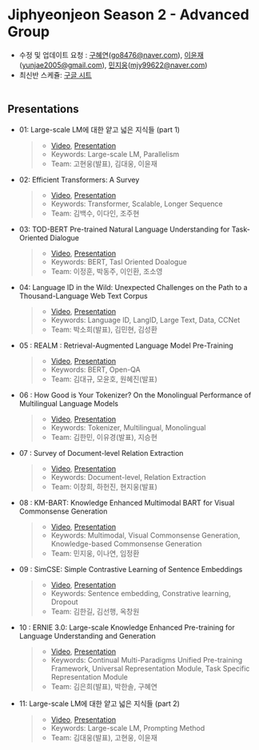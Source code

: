 # Jiphyeonjeon Season 2 - Advanced Group
* 수정 및 업데이트 요청 : [구혜연](https://github.com/HyeyeonKoo)(go8476@naver.com), [이윤재](https://github.com/gityunjae)(yunjae2005@gmail.com), [민지웅](https://github.com/JejuWayfarer)(mjy99622@naver.com)
* 최신반 스케쥴: [구글 시트](https://docs.google.com/spreadsheets/d/1pwkvIwf3T1bo2y7aXmSYPN6otlPKJl9kCJHaze0H3KY/edit#gid=369545430)
<br><br>

## Presentations
- 01: Large-scale LM에 대한 얕고 넓은 지식들 (part 1)
  >- [Video](https://www.youtube.com/watch?v=w4a-ARCEiqU&t=6668s), [Presentation](https://github.com/jiphyeonjeon/season2/blob/main/advanced/presentations/Season2-1%EC%A1%B0-Large-sclae%20LM%EC%97%90%20%EB%8C%80%ED%95%9C%20%EC%96%95%EA%B3%A0%20%EB%84%93%EC%9D%80%20%EC%A7%80%EC%8B%9D%EB%93%A4%20(part%201).pdf)
  >- Keywords: Large-scale LM, Parallelism
  >- Team: 고현웅(발표), 김대웅, 이윤재
  
- 02: Efficient Transformers: A Survey
  >- [Video](https://www.youtube.com/watch?v=x2Z865Brflg), [Presentation](https://github.com/art28/season2/raw/main/advanced/presentations/Season2-2%EC%A1%B0-Efficient%20Transformer.pdf)
  >- Keywords: Transformer, Scalable, Longer Sequence
  >- Team: 김백수, 이다인, 조주현

- 03: TOD-BERT Pre-trained Natural Language Understanding for Task-Oriented Dialogue
  >- [Video](https://youtu.be/qGoE0naEuls), [Presentation](./presentations/Season2-3조-TOD-BERT.pdf)
  >- Keywords: BERT, Tasl Oriented Doalogue
  >- Team: 이정훈, 박동주, 이인환, 조소영

- 04: Language ID in the Wild: Unexpected Challenges on the Path to a Thousand-Language Web Text Corpus
  >- [Video](https://youtu.be/0eTWVn9Ye9o), [Presentation](./presentations/Season2-4조-LanguageID.pdf)
  >- Keywords: Language ID, LangID, Large Text, Data, CCNet
  >- Team: 박소희(발표), 김민현, 김성환

- 05 : REALM : Retrieval-Augmented Language Model Pre-Training
  >- [Video](https://youtu.be/1gkH8x8nHEw), [Presentation](./presentations/Season2-5조-REALM.pdf)
  >- Keywords: BERT, Open-QA
  >- Team: 김대규, 모윤호, 원혜진(발표)

* 06 : How Good is Your Tokenizer? On the Monolingual Performance of Multilingual Language Models

  > * [Video](https://youtu.be/bV9WWRyRBt4), [Presentation](https://github.com/yukyunglee/season2/blob/044ef543abe85ff50590c398f0eaf8dce2424882/advanced/presentations/Season2-6%EC%A1%B0-How%20Good%20is%20Your%20Tokenizer.pdf) 
  > * Keywords: Tokenizer, Multilingual, Monolingual
  > * Team: 김한민, 이유경(발표), 지승현

- 07 : Survey of Document-level Relation Extraction

  > * [Video](https://youtu.be/sp7N5y2Cpg0), [Presentation](./presentations/Season2-7조-Document-level%20Relation%20Extraction.pdf) 
  > * Keywords: Document-level, Relation Extraction
  > * Team: 이창희, 하헌진, 현지웅(발표)

- 08 : KM-BART: Knowledge Enhanced Multimodal BART for Visual Commonsense Generation

  > * [Video](https://youtu.be/PMHw1emxOV0), [Presentation](./presentations/Season2-8조-Document-KM-BART.pdf)
  > * Keywords: Multimodal, Visual Commonsense Generation, Knowledge-based Commonsense Generation
  > * Team: 민지웅, 이나연, 임정환

- 09 : SimCSE: Simple Contrastive Learning of Sentence Embeddings

  > * [Video](https://youtu.be/KpnQVuLjkso), [Presentation](./presentations/Season2-9조-SimCSE.pdf)
  > * Keywords: Sentence embedding, Constrative learning, Dropout
  > * Team: 김한길, 김선행, 옥창원

- 10 : ERNIE 3.0: Large-scale Knowledge Enhanced Pre-training for Language Understanding and Generation

  > * [Video](https://www.youtube.com/watch?v=RKkL1vgZcfU), [Presentation](./presentations/Season2-10조-ERNIE3.0.pdf)
  > * Keywords: Continual Multi-Paradigms Unified Pre-training Framework, Universal Representation Module, Task Specific Representation Module
  > * Team: 김은희(발표), 박한솔, 구혜연

- 11: Large-scale LM에 대한 얕고 넓은 지식들 (part 2)
  >- [Video](https://youtu.be/zbuD21YwLZI), [Presentation](https://github.com/jiphyeonjeon/season2/blob/main/advanced/presentations/Season2-1조-Large-sclae%20LM에%20대한%20얕고%20넓은%20지식들%20(part%201).pdf)
  >- Keywords: Large-scale LM, Prompting Method
  >- Team: 김대웅(발표), 고현웅, 이윤재
